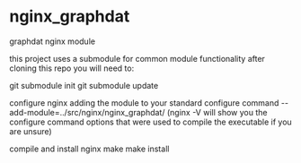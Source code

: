 nginx_graphdat
==============

graphdat nginx module

this project uses a submodule for common module functionality
after cloning this repo you will need to:

git submodule init
git submodule update

configure nginx adding the module to your standard configure command
--add-module=../src/nginx/nginx_graphdat/
(nginx -V will show you the configure command options that were used to compile the executable if you are unsure)

compile and install nginx
make
make install

